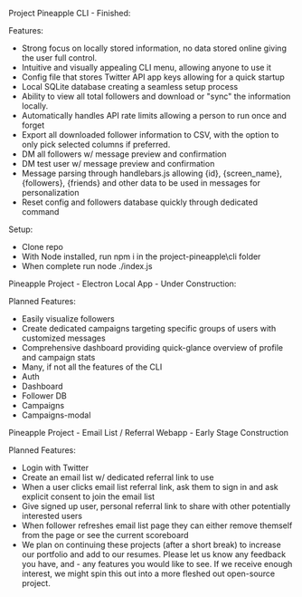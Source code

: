 Project Pineapple CLI - Finished:

Features:

- Strong focus on locally stored information, no data stored online giving the user full control.
- Intuitive and visually appealing CLI menu, allowing anyone to use it
- Config file that stores Twitter API app keys allowing for a quick startup
- Local SQLite database creating a seamless setup process
- Ability to view all total followers and download or "sync" the information locally.
- Automatically handles API rate limits allowing a person to run once and forget
- Export all downloaded follower information to CSV, with the option to only pick selected columns if preferred.
- DM all followers w/ message preview and confirmation
- DM test user w/ message preview and confirmation
- Message parsing through handlebars.js allowing {id}, {screen_name}, {followers}, {friends} and other data to be used in messages for personalization
- Reset config and followers database quickly through dedicated command

Setup:

- Clone repo
- With Node installed, run npm i in the project-pineapple\cli folder
- When complete run node ./index.js

Pineapple Project - Electron Local App - Under Construction:

Planned Features:

- Easily visualize followers
- Create dedicated campaigns targeting specific groups of users with customized messages
- Comprehensive dashboard providing quick-glance overview of profile and campaign stats
- Many, if not all the features of the CLI
- Auth
- Dashboard
- Follower DB
- Campaigns
- Campaigns-modal

Pineapple Project - Email List /
Referral Webapp - Early Stage Construction

Planned Features:

- Login with Twitter
- Create an email list w/ dedicated referral link to use
- When a user clicks email list referral link, ask them to sign in and ask explicit consent to join the email list
- Give signed up user, personal referral link to share with other potentially interested users
- When follower refreshes email list page they can either remove themself from the page or see the current scoreboard
- We plan on continuing these projects (after a short break) to increase our portfolio and add to our resumes. Please let us know any feedback you have, and - any features you would like to see. If we receive enough interest, we might spin this out into a more fleshed out open-source project.

